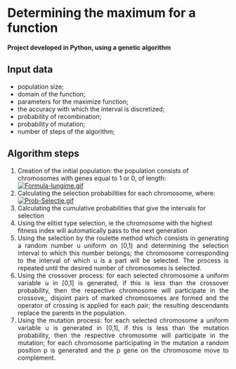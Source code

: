 # Determining the maximum for a function
**Project developed in Python, using a genetic algorithm**

## Input data
* population size;
* domain of the function;
* parameters for the maximize function;
* the accuracy with which the interval is discretized;
* probability of recombination;
* probability of mutation;
* number of steps of the algorithm;

## Algorithm steps
1. Creation of the initial population: the population consists of chromosomes with genes equal to 1 or 0, of length: \
[![Formula-lungime.gif](https://i.postimg.cc/76gwDRg8/Formula-lungime.gif)](https://postimg.cc/vgHpt3q3)
2. Calculating the selection probabilities for each chromosome, where: \
[![Prob-Selectie.gif](https://i.postimg.cc/nrD7Hp3V/Prob-Selectie.gif)](https://postimg.cc/tn97kQ08)
3. Calculating the cumulative probabilities that give the intervals for selection
4. Using the elitist type selection, ie the chromosome with the highest fitness index will automatically pass to the next generation
5. <div align="justify"> Using the selection by the roulette method which consists in generating a random number u uniform on [0,1) and determining the selection interval to which this number belongs; the chromosome corresponding to the interval of which u is a part will be selected. The process is repeated until the desired number of chromosomes is selected.
6. <div align="justify"> Using the crossover process: for each selected chromosome a uniform variable u in [0,1] is generated, if this is less than the crossover probability, then the respective chromosome will participate in the crossove;, disjoint pairs of marked chromosomes are formed and the operator of crossing is applied for each pair; the resulting descendants replace the parents in the population.
7. <div align="justify"> Using the mutation process: for each selected chromosome a uniform variable u is generated in [0,1], if this is less than the mutation probability, then the respective chromosome will participate in the mutation; for each chromosome participating in the mutation a random position p is generated and the p gene on the chromosome move to complement.
 
